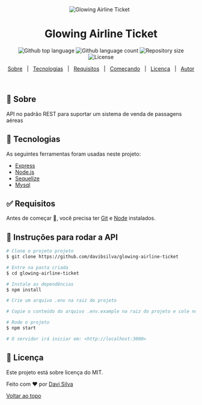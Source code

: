 <div align="center" id="top"> 
  <img src="./.github/app.gif" alt="Glowing Airline Ticket" />
  &#xa0;
</div>

<h1 align="center">Glowing Airline Ticket</h1>

<p align="center">
  <img alt="Github top language" src="https://img.shields.io/github/languages/top/davibsilva/glowing-airline-ticket?color=56BEB8">

  <img alt="Github language count" src="https://img.shields.io/github/languages/count/davibsilva/glowing-airline-ticket?color=56BEB8">

  <img alt="Repository size" src="https://img.shields.io/github/repo-size/davibsilva/glowing-airline-ticket?color=56BEB8">

  <img alt="License" src="https://img.shields.io/github/license/davibsilva/glowing-airline-ticket?color=56BEB8">
</p>

<p align="center">
  <a href="#dart-about">Sobre</a> &#xa0; | &#xa0; 
  <a href="#rocket-technologies">Tecnologias</a> &#xa0; | &#xa0;
  <a href="#white_check_mark-requirements">Requisitos</a> &#xa0; | &#xa0;
  <a href="#checkered_flag-starting">Começando</a> &#xa0; | &#xa0;
  <a href="#memo-license">Licença</a> &#xa0; | &#xa0;
  <a href="https://github.com/davibsilva" target="_blank">Autor</a>
</p>

<br>

## :dart: Sobre ##

API no padrão REST para suportar um sistema de venda de passagens aéreas


## :rocket: Tecnologias ##

As seguintes ferramentas foram usadas neste projeto:

- [Express](https://expressjs.com/)
- [Node.js](https://nodejs.org/en/)
- [Sequelize](https://sequelize.org/v6/manual/getting-started.html)
- [Mysql](https://dev.mysql.com/doc/)

## :white_check_mark: Requisitos ##

Antes de começar :checkered_flag:, você precisa ter [Git](https://git-scm.com) e [Node](https://nodejs.org/en/) instalados.

## :checkered_flag: Instruções para rodar a API ##

```bash
# Clone o projeto projeto
$ git clone https://github.com/davibsilva/glowing-airline-ticket

# Entre na pasta criada
$ cd glowing-airline-ticket

# Instale as dependências
$ npm install

# Crie um arquivo .env na raiz do projeto

# Copie o conteúdo do arquivo .env.example na raiz do projeto e cole no arquivo .env recém criado e substitua os valores das variáveis pelas informações da sua base mysql

# Rode o projeto
$ npm start

# O servidor irá iniciar em: <http://localhost:3000>
```

## :memo: Licença ##

Este projeto está sobre licença do MIT.


Feito com :heart: por <a href="https://github.com/davibsilva" target="_blank">Davi Silva</a>
&#xa0;

<a href="#top">Voltar ao topo</a>
